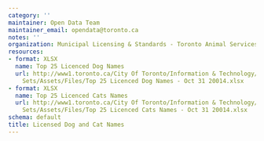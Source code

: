 ```yaml
---
category: ''
maintainer: Open Data Team
maintainer_email: opendata@toronto.ca
notes: ''
organization: Municipal Licensing & Standards - Toronto Animal Services
resources:
- format: XLSX
  name: Top 25 Licenced Dog Names
  url: http://www1.toronto.ca/City Of Toronto/Information & Technology/Open Data/Data
    Sets/Assets/Files/Top 25 Licenced Dog Names - Oct 31 20014.xlsx
- format: XLSX
  name: Top 25 Licenced Cats Names
  url: http://www1.toronto.ca/City Of Toronto/Information & Technology/Open Data/Data
    Sets/Assets/Files/Top 25 Licenced Cats Names - Oct 31 20014.xlsx
schema: default
title: Licensed Dog and Cat Names
---
```

